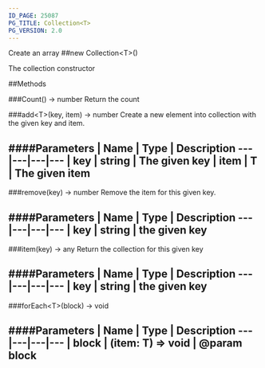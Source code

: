 ```yaml
---
ID_PAGE: 25087
PG_TITLE: Collection<T>
PG_VERSION: 2.0
---
```


Create an array
##new Collection&lt;T&gt;()



The collection constructor











##Methods

###Count() &rarr; number
Return the count






###add&lt;T&gt;(key, item) &rarr; number
Create a new element into collection with the given key and item.





####Parameters
 | Name | Type | Description
---|---|---|---
 | key | string | The given key
 | item | T | The given item
---

###remove(key) &rarr; number
Remove the item for this given key.





####Parameters
 | Name | Type | Description
---|---|---|---
 | key | string | the given key
---

###item(key) &rarr; any
Return the collection for this given key





####Parameters
 | Name | Type | Description
---|---|---|---
 | key | string | the given key
---

###forEach&lt;T&gt;(block) &rarr; void

####Parameters
 | Name | Type | Description
---|---|---|---
 | block | (item: T) =&gt; void | @param block
---
